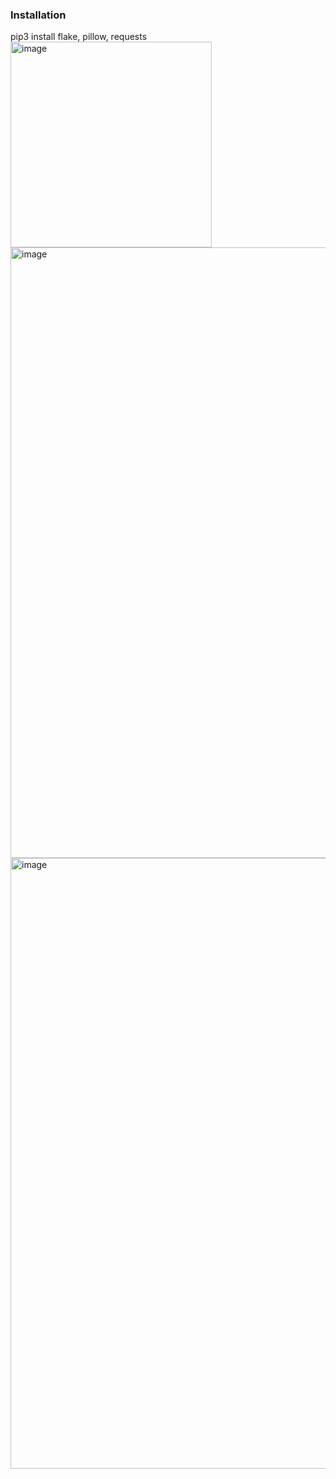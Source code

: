 ### Installation
pip3 install flake, pillow, requests
<img width="322" height="329" alt="image" src="https://github.com/user-attachments/assets/51ffc1d4-4fb6-43d0-bb01-e305dba5b1c1" />
<img width="1008" height="977" alt="image" src="https://github.com/user-attachments/assets/139b7479-1c04-4324-bd46-1029f75d4881" />
<img width="1008" height="977" alt="image" src="https://github.com/user-attachments/assets/11f0402f-de2d-405b-b434-2178eb04bb16" />
